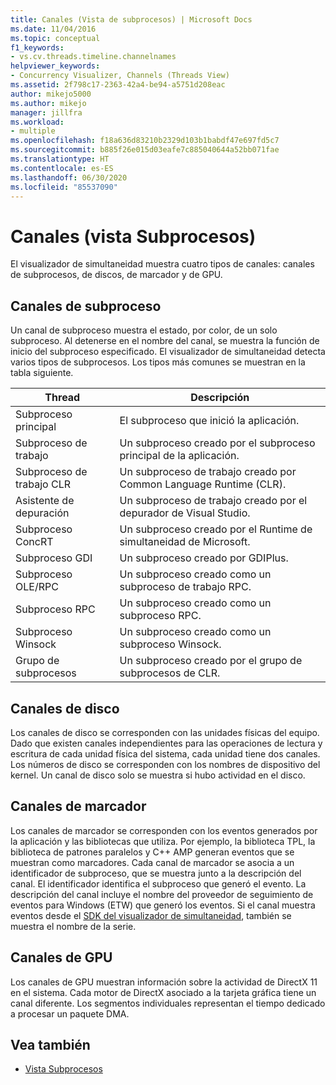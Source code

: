 ```yaml
---
title: Canales (Vista de subprocesos) | Microsoft Docs
ms.date: 11/04/2016
ms.topic: conceptual
f1_keywords:
- vs.cv.threads.timeline.channelnames
helpviewer_keywords:
- Concurrency Visualizer, Channels (Threads View)
ms.assetid: 2f798c17-2363-42a4-be94-a5751d208eac
author: mikejo5000
ms.author: mikejo
manager: jillfra
ms.workload:
- multiple
ms.openlocfilehash: f18a636d83210b2329d103b1babdf47e697fd5c7
ms.sourcegitcommit: b885f26e015d03eafe7c885040644a52bb071fae
ms.translationtype: HT
ms.contentlocale: es-ES
ms.lasthandoff: 06/30/2020
ms.locfileid: "85537090"
---
```

# <a name="channels-threads-view"></a>Canales (vista Subprocesos)
El visualizador de simultaneidad muestra cuatro tipos de canales: canales de subprocesos, de discos, de marcador y de GPU.

## <a name="thread-channels"></a>Canales de subproceso
 Un canal de subproceso muestra el estado, por color, de un solo subproceso. Al detenerse en el nombre del canal, se muestra la función de inicio del subproceso especificado. El visualizador de simultaneidad detecta varios tipos de subprocesos. Los tipos más comunes se muestran en la tabla siguiente.

|Thread|Descripción|
|-|-|
|Subproceso principal|El subproceso que inició la aplicación.|
|Subproceso de trabajo|Un subproceso creado por el subproceso principal de la aplicación.|
|Subproceso de trabajo CLR|Un subproceso de trabajo creado por Common Language Runtime (CLR).|
|Asistente de depuración|Un subproceso de trabajo creado por el depurador de Visual Studio.|
|Subproceso ConcRT|Un subproceso creado por el Runtime de simultaneidad de Microsoft.|
|Subproceso GDI|Un subproceso creado por GDIPlus.|
|Subproceso OLE/RPC|Un subproceso creado como un subproceso de trabajo RPC.|
|Subproceso RPC|Un subproceso creado como un subproceso RPC.|
|Subproceso Winsock|Un subproceso creado como un subproceso Winsock.|
|Grupo de subprocesos|Un subproceso creado por el grupo de subprocesos de CLR.|

## <a name="disk-channels"></a>Canales de disco
 Los canales de disco se corresponden con las unidades físicas del equipo. Dado que existen canales independientes para las operaciones de lectura y escritura de cada unidad física del sistema, cada unidad tiene dos canales. Los números de disco se corresponden con los nombres de dispositivo del kernel. Un canal de disco solo se muestra si hubo actividad en el disco.

## <a name="marker-channels"></a>Canales de marcador
 Los canales de marcador se corresponden con los eventos generados por la aplicación y las bibliotecas que utiliza. Por ejemplo, la biblioteca TPL, la biblioteca de patrones paralelos y C++ AMP generan eventos que se muestran como marcadores. Cada canal de marcador se asocia a un identificador de subproceso, que se muestra junto a la descripción del canal. El identificador identifica el subproceso que generó el evento. La descripción del canal incluye el nombre del proveedor de seguimiento de eventos para Windows (ETW) que generó los eventos. Si el canal muestra eventos desde el [SDK del visualizador de simultaneidad](../profiling/concurrency-visualizer-sdk.md), también se muestra el nombre de la serie.

## <a name="gpu-channels"></a>Canales de GPU
 Los canales de GPU muestran información sobre la actividad de DirectX 11 en el sistema.  Cada motor de DirectX asociado a la tarjeta gráfica tiene un canal diferente.  Los segmentos individuales representan el tiempo dedicado a procesar un paquete DMA.

## <a name="see-also"></a>Vea también
- [Vista Subprocesos](../profiling/threads-view-parallel-performance.md)